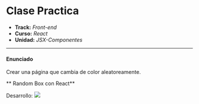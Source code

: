 # Clase Practica
* **Track:** _Front-end_
* **Curso:** _React_
* **Unidad:** _JSX-Componentes_

---

#### Enunciado

Crear una página que cambia de color aleatoreamente.

** Random Box con React**



Desarrollo:
![](https://ibb.co/e8n3yS)